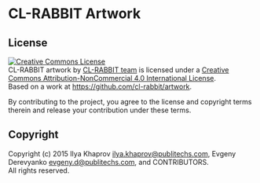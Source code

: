 # CL-RABBIT Artwork

[](https://raw.githubusercontent.com/cl-rabbit/artwork/master/images/r2.png)

## License
<a rel="license" href="http://creativecommons.org/licenses/by-nc/4.0/"><img alt="Creative Commons License" style="border-width:0" src="https://i.creativecommons.org/l/by-nc/4.0/88x31.png" /></a><br /><span xmlns:dct="http://purl.org/dc/terms/" property="dct:title">CL-RABBIT artwork</span> by <a xmlns:cc="http://creativecommons.org/ns#" href="https://github.com/cl-rabbit" property="cc:attributionName" rel="cc:attributionURL">CL-RABBIT team</a> is licensed under a <a rel="license" href="http://creativecommons.org/licenses/by-nc/4.0/">Creative Commons Attribution-NonCommercial 4.0 International License</a>.<br />Based on a work at <a xmlns:dct="http://purl.org/dc/terms/" href="https://github.com/cl-rabbit/artwork" rel="dct:source">https://github.com/cl-rabbit/artwork</a>.

By contributing to the project, you agree to the license and copyright terms therein and release your contribution under these terms.

## Copyright
Copyright (c) 2015 Ilya Khaprov <ilya.khaprov@publitechs.com>, Evgeny Derevyanko <evgeny.d@publitechs.com>, and CONTRIBUTORS.
<br>All rights reserved.

